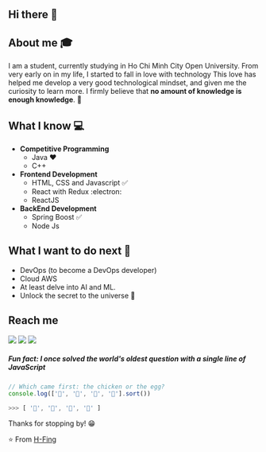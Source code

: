 ## Hi there 👋

## About me :mortar_board:
I am a student, currently studying in Ho Chi Minh City Open University. From very early on in my life, I started to fall in love with technology  This love has helped me develop a very good technological mindset, and given me the curiosity to learn more. I firmly believe that **no amount of knowledge is enough knowledge**. 🧠

## What I know :computer:
- **Competitive Programming**
	- Java ❤️
	- C++
- **Frontend Development**
	- HTML, CSS and Javascript :white_check_mark:
	- React with Redux :electron:
	- ReactJS
- **BackEnd Development**
	- Spring Boost :white_check_mark:
	- Node Js
   
## What I want to do next :thinking:
- DevOps (to become a DevOps developer)
- Cloud AWS
- At least delve into AI and ML.
- Unlock the secret to the universe :rofl:

## Reach me 

[<img src="https://img.shields.io/badge/instagram-%23E4405F.svg?&style=for-the-badge&logo=instagram&logoColor=white">](https://www.instagram.com/nguyeh_hoang/)
[<img src="https://img.shields.io/badge/facebook-%231877F2.svg?&style=for-the-badge&logo=facebook&logoColor=white">](https://www.facebook.com/HFing2209/)
[<img src="https://img.shields.io/badge/Portfolio-%23000000.svg?&style=for-the-badge">](https://github.com/HFing)

##### Fun fact: I once solved the world's oldest question with a single line of JavaScript
<!-- wi*quL3fcV -->

```javascript
// Which came first: the chicken or the egg?
console.log(['🥚', '🐣', '🐥', '🐔'].sort())

>>> [ '🐔', '🐣', '🐥', '🥚' ]
```


Thanks for stopping by! 😁


⭐️ From [H-Fing](hhttps://github.com/HFing)

